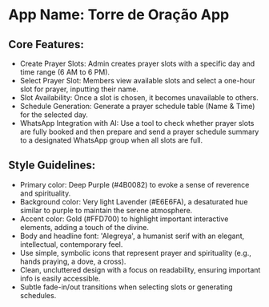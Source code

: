 # **App Name**: Torre de Oração App

## Core Features:

- Create Prayer Slots: Admin creates prayer slots with a specific day and time range (6 AM to 6 PM).
- Select Prayer Slot: Members view available slots and select a one-hour slot for prayer, inputting their name.
- Slot Availability: Once a slot is chosen, it becomes unavailable to others.
- Schedule Generation: Generate a prayer schedule table (Name & Time) for the selected day.
- WhatsApp Integration with AI: Use a tool to check whether prayer slots are fully booked and then prepare and send a prayer schedule summary to a designated WhatsApp group when all slots are full.

## Style Guidelines:

- Primary color: Deep Purple (#4B0082) to evoke a sense of reverence and spirituality.
- Background color: Very light Lavender (#E6E6FA), a desaturated hue similar to purple to maintain the serene atmosphere.
- Accent color: Gold (#FFD700) to highlight important interactive elements, adding a touch of the divine.
- Body and headline font: 'Alegreya', a humanist serif with an elegant, intellectual, contemporary feel.
- Use simple, symbolic icons that represent prayer and spirituality (e.g., hands praying, a dove, a cross).
- Clean, uncluttered design with a focus on readability, ensuring important info is easily accessible.
- Subtle fade-in/out transitions when selecting slots or generating schedules.